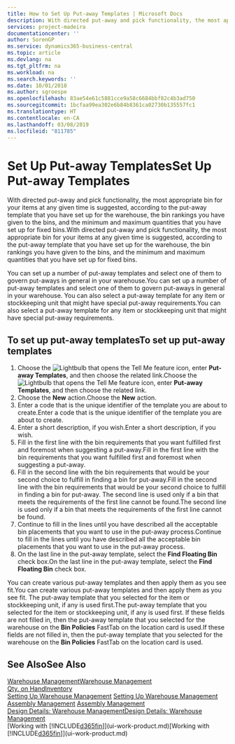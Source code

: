 ```yaml
---
title: How to Set Up Put-away Templates | Microsoft Docs
description: With directed put-away and pick functionality, the most appropriate bin for your items at any given time is suggested, according to the put-away template that you have set up for the warehouse, the bin rankings you have given to the bins, and the minimum and maximum quantities that you have set up for fixed bins.
services: project-madeira
documentationcenter: ''
author: SorenGP
ms.service: dynamics365-business-central
ms.topic: article
ms.devlang: na
ms.tgt_pltfrm: na
ms.workload: na
ms.search.keywords: ''
ms.date: 10/01/2018
ms.author: sgroespe
ms.openlocfilehash: 83ae54e61c5881cce9a58c6684bbf82c4b3ad750
ms.sourcegitcommit: 1bcfaa99ea302e6b84b8361ca02730b135557fc1
ms.translationtype: HT
ms.contentlocale: en-CA
ms.lasthandoff: 03/08/2019
ms.locfileid: "811785"
---
```

# <a name="set-up-put-away-templates"></a><span data-ttu-id="88b23-103">Set Up Put-away Templates</span><span class="sxs-lookup"><span data-stu-id="88b23-103">Set Up Put-away Templates</span></span>
<span data-ttu-id="88b23-104">With directed put-away and pick functionality, the most appropriate bin for your items at any given time is suggested, according to the put-away template that you have set up for the warehouse, the bin rankings you have given to the bins, and the minimum and maximum quantities that you have set up for fixed bins.</span><span class="sxs-lookup"><span data-stu-id="88b23-104">With directed put-away and pick functionality, the most appropriate bin for your items at any given time is suggested, according to the put-away template that you have set up for the warehouse, the bin rankings you have given to the bins, and the minimum and maximum quantities that you have set up for fixed bins.</span></span>  

<span data-ttu-id="88b23-105">You can set up a number of put-away templates and select one of them to govern put-aways in general in your warehouse.</span><span class="sxs-lookup"><span data-stu-id="88b23-105">You can set up a number of put-away templates and select one of them to govern put-aways in general in your warehouse.</span></span> <span data-ttu-id="88b23-106">You can also select a put-away template for any item or stockkeeping unit that might have special put-away requirements.</span><span class="sxs-lookup"><span data-stu-id="88b23-106">You can also select a put-away template for any item or stockkeeping unit that might have special put-away requirements.</span></span>  

## <a name="to-set-up-put-away-templates"></a><span data-ttu-id="88b23-107">To set up put-away templates</span><span class="sxs-lookup"><span data-stu-id="88b23-107">To set up put-away templates</span></span>  
1.  <span data-ttu-id="88b23-108">Choose the ![Lightbulb that opens the Tell Me feature](media/ui-search/search_small.png "Tell me what you want to do") icon, enter **Put-away Templates**, and then choose the related link.</span><span class="sxs-lookup"><span data-stu-id="88b23-108">Choose the ![Lightbulb that opens the Tell Me feature](media/ui-search/search_small.png "Tell me what you want to do") icon, enter **Put-away Templates**, and then choose the related link.</span></span>  
2.  <span data-ttu-id="88b23-109">Choose the **New** action.</span><span class="sxs-lookup"><span data-stu-id="88b23-109">Choose the **New** action.</span></span>  
3.  <span data-ttu-id="88b23-110">Enter a code that is the unique identifier of the template you are about to create.</span><span class="sxs-lookup"><span data-stu-id="88b23-110">Enter a code that is the unique identifier of the template you are about to create.</span></span>  
4.  <span data-ttu-id="88b23-111">Enter a short description, if you wish.</span><span class="sxs-lookup"><span data-stu-id="88b23-111">Enter a short description, if you wish.</span></span>  
5.  <span data-ttu-id="88b23-112">Fill in the first line with the bin requirements that you want fulfilled first and foremost when suggesting a put-away.</span><span class="sxs-lookup"><span data-stu-id="88b23-112">Fill in the first line with the bin requirements that you want fulfilled first and foremost when suggesting a put-away.</span></span>  
6.  <span data-ttu-id="88b23-113">Fill in the second line with the bin requirements that would be your second choice to fulfill in finding a bin for put-away.</span><span class="sxs-lookup"><span data-stu-id="88b23-113">Fill in the second line with the bin requirements that would be your second choice to fulfill in finding a bin for put-away.</span></span> <span data-ttu-id="88b23-114">The second line is used only if a bin that meets the requirements of the first line cannot be found.</span><span class="sxs-lookup"><span data-stu-id="88b23-114">The second line is used only if a bin that meets the requirements of the first line cannot be found.</span></span>  
7.  <span data-ttu-id="88b23-115">Continue to fill in the lines until you have described all the acceptable bin placements that you want to use in the put-away process.</span><span class="sxs-lookup"><span data-stu-id="88b23-115">Continue to fill in the lines until you have described all the acceptable bin placements that you want to use in the put-away process.</span></span>  
8.  <span data-ttu-id="88b23-116">On the last line in the put-away template, select the **Find Floating Bin** check box.</span><span class="sxs-lookup"><span data-stu-id="88b23-116">On the last line in the put-away template, select the **Find Floating Bin** check box.</span></span>  

<span data-ttu-id="88b23-117">You can create various put-away templates and then apply them as you see fit.</span><span class="sxs-lookup"><span data-stu-id="88b23-117">You can create various put-away templates and then apply them as you see fit.</span></span> <span data-ttu-id="88b23-118">The put-away template that you selected for the item or stockkeeping unit, if any is used first.</span><span class="sxs-lookup"><span data-stu-id="88b23-118">The put-away template that you selected for the item or stockkeeping unit, if any is used first.</span></span> <span data-ttu-id="88b23-119">If these fields are not filled in, then the put-away template that you selected for the warehouse on the **Bin Policies** FastTab on the location card is used.</span><span class="sxs-lookup"><span data-stu-id="88b23-119">If these fields are not filled in, then the put-away template that you selected for the warehouse on the **Bin Policies** FastTab on the location card is used.</span></span>  

## <a name="see-also"></a><span data-ttu-id="88b23-120">See Also</span><span class="sxs-lookup"><span data-stu-id="88b23-120">See Also</span></span>  
[<span data-ttu-id="88b23-121">Warehouse Management</span><span class="sxs-lookup"><span data-stu-id="88b23-121">Warehouse Management</span></span>](warehouse-manage-warehouse.md)  
[<span data-ttu-id="88b23-122">Qty. on Hand</span><span class="sxs-lookup"><span data-stu-id="88b23-122">Inventory</span></span>](inventory-manage-inventory.md)  
<span data-ttu-id="88b23-123">[Setting Up Warehouse Management](warehouse-setup-warehouse.md)   </span><span class="sxs-lookup"><span data-stu-id="88b23-123">[Setting Up Warehouse Management](warehouse-setup-warehouse.md)   </span></span>  
<span data-ttu-id="88b23-124">[Assembly Management](assembly-assemble-items.md)  </span><span class="sxs-lookup"><span data-stu-id="88b23-124">[Assembly Management](assembly-assemble-items.md)  </span></span>  
[<span data-ttu-id="88b23-125">Design Details: Warehouse Management</span><span class="sxs-lookup"><span data-stu-id="88b23-125">Design Details: Warehouse Management</span></span>](design-details-warehouse-management.md)  
<span data-ttu-id="88b23-126">[Working with [!INCLUDE[d365fin](includes/d365fin_md.md)]](ui-work-product.md)</span><span class="sxs-lookup"><span data-stu-id="88b23-126">[Working with [!INCLUDE[d365fin](includes/d365fin_md.md)]](ui-work-product.md)</span></span>
